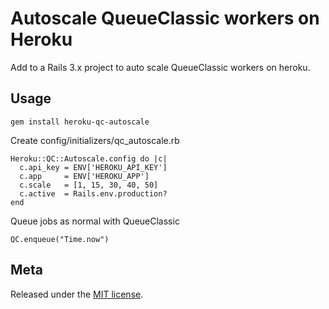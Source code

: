 Autoscale QueueClassic workers on Heroku
==================

Add to a Rails 3.x project to auto scale QueueClassic workers on heroku.


Usage
-----
    gem install heroku-qc-autoscale

Create config/initializers/qc_autoscale.rb

    Heroku::QC::Autoscale.config do |c|
      c.api_key = ENV['HEROKU_API_KEY']
      c.app     = ENV['HEROKU_APP']
      c.scale   = [1, 15, 30, 40, 50]
      c.active  = Rails.env.production?
    end

Queue jobs as normal with QueueClassic

    QC.enqueue("Time.now")


Meta
----

Released under the [MIT license](http://www.opensource.org/licenses/mit-license.php).